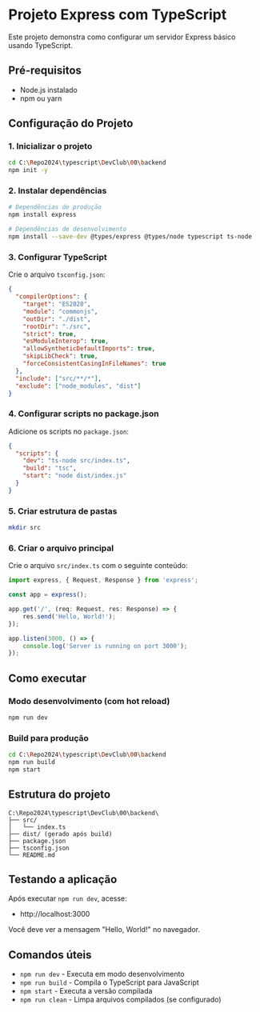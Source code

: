 # Projeto Express com TypeScript

Este projeto demonstra como configurar um servidor Express básico usando TypeScript.

## Pré-requisitos

- Node.js instalado
- npm ou yarn

## Configuração do Projeto

### 1. Inicializar o projeto

```bash
cd C:\Repo2024\typescript\DevClub\00\backend
npm init -y
```

### 2. Instalar dependências

```bash
# Dependências de produção
npm install express

# Dependências de desenvolvimento
npm install --save-dev @types/express @types/node typescript ts-node
```

### 3. Configurar TypeScript

Crie o arquivo `tsconfig.json`:

```json
{
  "compilerOptions": {
    "target": "ES2020",
    "module": "commonjs",
    "outDir": "./dist",
    "rootDir": "./src",
    "strict": true,
    "esModuleInterop": true,
    "allowSyntheticDefaultImports": true,
    "skipLibCheck": true,
    "forceConsistentCasingInFileNames": true
  },
  "include": ["src/**/*"],
  "exclude": ["node_modules", "dist"]
}
```

### 4. Configurar scripts no package.json

Adicione os scripts no `package.json`:

```json
{
  "scripts": {
    "dev": "ts-node src/index.ts",
    "build": "tsc",
    "start": "node dist/index.js"
  }
}
```

### 5. Criar estrutura de pastas

```bash
mkdir src
```

### 6. Criar o arquivo principal

Crie o arquivo `src/index.ts` com o seguinte conteúdo:

```typescript
import express, { Request, Response } from 'express';

const app = express();

app.get('/', (req: Request, res: Response) => {
    res.send('Hello, World!');
});

app.listen(3000, () => {
    console.log('Server is running on port 3000');
});
```

## Como executar

### Modo desenvolvimento (com hot reload)
```bash
npm run dev
```

### Build para produção
```bash
cd C:\Repo2024\typescript\DevClub\00\backend
npm run build
npm start
```

## Estrutura do projeto

```
C:\Repo2024\typescript\DevClub\00\backend\
├── src/
│   └── index.ts
├── dist/ (gerado após build)
├── package.json
├── tsconfig.json
└── README.md
```

## Testando a aplicação

Após executar `npm run dev`, acesse:
- http://localhost:3000

Você deve ver a mensagem "Hello, World!" no navegador.

## Comandos úteis

- `npm run dev` - Executa em modo desenvolvimento
- `npm run build` - Compila o TypeScript para JavaScript
- `npm start` - Executa a versão compilada
- `npm run clean` - Limpa arquivos compilados (se configurado)